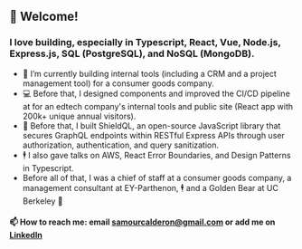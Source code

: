 ## 👋 Welcome!

### I love building, especially in Typescript, React, Vue, Node.js, Express.js, SQL (PostgreSQL), and NoSQL (MongoDB).

- 👷 I’m currently building internal tools (including a CRM and a project management tool) for a consumer goods company.
- 💻 Before that, I designed components and improved the CI/CD pipeline at for an edtech company's internal tools and public site (React app with 200k+ unique annual visitors).
- 🔐 Before that, I built ShieldQL, an open-source JavaScript library that secures GraphQL endpoints within RESTful Express APIs through user authorization, authentication, and query sanitization.
- 🕴️ I also gave talks on AWS, React Error Boundaries, and Design Patterns in Typescript.
- Before all of that, I was a chief of staff at a consumer goods company, a management consultant at EY-Parthenon, 🕴️ and a Golden Bear at UC Berkeley 🐻

#### 📫 How to reach me: email samourcalderon@gmail.com or add me on [LinkedIn](https://www.linkedin.com/in/rodrigosamourcalderon/)

<!---
rscalderon/rscalderon is a ✨ special ✨ repository because its `README.md` (this file) appears on your GitHub profile.
You can click the Preview link to take a look at your changes.
--->
